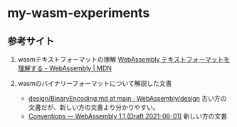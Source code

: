 # my-wasm-experiments

## 参考サイト
1. wasmテキストフォーマットの理解
   [WebAssembly テキストフォーマットを理解する - WebAssembly | MDN](https://developer.mozilla.org/ja/docs/WebAssembly/Understanding_the_text_format)

2. wasmのバイナリーフォーマットについて解説した文書
   - [design/BinaryEncoding.md at main · WebAssembly/design](https://github.com/WebAssembly/design/blob/main/BinaryEncoding.md#high-level-structure) 古い方の文書だが、新しい方の文書より分かりやすい。
   - [Conventions — WebAssembly 1.1 (Draft 2021-06-01)](https://webassembly.github.io/spec/core/binary/conventions.html) 新しい方の文書
